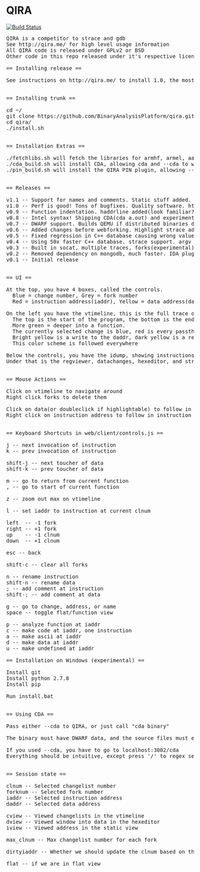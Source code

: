# QIRA

[![Build Status](https://travis-ci.org/BinaryAnalysisPlatform/qira.svg?branch=master)](https://travis-ci.org/BinaryAnalysisPlatform/qira)

<pre>
QIRA is a competitor to strace and gdb
See http://qira.me/ for high level usage information
All QIRA code is released under GPLv2 or BSD
Other code in this repo released under it's respective license

== Installing release ==

See instructions on http://qira.me/ to install 1.0, the most stable version of QIRA


== Installing trunk ==

cd ~/
git clone https://github.com/BinaryAnalysisPlatform/qira.git
cd qira/
./install.sh


== Installation Extras ==

./fetchlibs.sh will fetch the libraries for armhf, armel, aarch64, and ppc
./cda_build.sh will install CDA, allowing cda and --cda to work
./pin_build.sh will install the QIRA PIN plugin, allowing --pin to work


== Releases ==

v1.1 -- Support for names and comments. Static stuff added. Register colors.
v1.0 -- Perf is good! Tons of bugfixes. Quality software. http://qira.me/
v0.9 -- Function indentation. haddrline added(look familiar?). Register highlighting in hexdump.
v0.8 -- Intel syntax! Shipping CDA(cda a.out) and experimental PIN backend. Bugfixes. Windows support?
v0.7 -- DWARF support. Builds QEMU if distributed binaries don't work. Windows IDA plugin.
v0.6 -- Added changes before webforking. Highlight strace addresses. Default on analysis.
v0.5 -- Fixed regression in C++ database causing wrong values. Added PowerPC support. Added "A" button.
v0.4 -- Using 50x faster C++ database. strace support. argv and envp are there.
v0.3 -- Built in socat, multiple traces, forks(experimental). Somewhat working x86-64 and ARM support
v0.2 -- Removed dependency on mongodb, much faster. IDA plugin fixes, Mac version.
v0.1 -- Initial release


== UI ==

At the top, you have 4 boxes, called the controls.
  Blue = change number, Grey = fork number
  Red = instruction address(iaddr), Yellow = data address(daddr)

On the left you have the vtimeline, this is the full trace of the program.
  The top is the start of the program, the bottom is the end/current state.
  More green = deeper into a function.
  The currently selected change is blue, red is every passthrough of the current iaddr
  Bright yellow is a write to the daddr, dark yellow is a read from the daddr.
  This color scheme is followed everywhere

Below the controls, you have the idump, showing instructions near the current change
Under that is the regviewer, datachanges, hexeditor, and strace, all self explanatory.


== Mouse Actions ==

Click on vtimeline to navigate around
Right click forks to delete them

Click on data(or doubleclick if highlightable) to follow in data
Right click on instruction address to follow in instruction


== Keyboard Shortcuts in web/client/controls.js ==

j -- next invocation of instruction
k -- prev invocation of instruction

shift-j -- next toucher of data
shift-k -- prev toucher of data

m -- go to return from current function
, -- go to start of current function

z -- zoom out max on vtimeline

l -- set iaddr to instruction at current clnum

left  -- -1 fork
right -- +1 fork
up    -- -1 clnum
down  -- +1 clnum

esc -- back

shift-c -- clear all forks

n -- rename instruction
shift-n -- rename data
; -- add comment at instruction
shift-; -- add comment at data

g -- go to change, address, or name
space -- toggle flat/function view

p -- analyze function at iaddr
c -- make code at iaddr, one instruction
a -- make ascii at iaddr
d -- make data at iaddr
u -- make undefined at iaddr

== Installation on Windows (experimental) ==

Install git
Install python 2.7.8
Install pip

Run install.bat


== Using CDA ==

Pass either --cda to QIRA, or just call "cda binary"

The binary must have DWARF data, and the source files must exist on the system

If you used --cda, you have to go to localhost:3002/cda
Everything should be intuitive, except press '/' to regex search


== Session state ==

clnum -- Selected changelist number
forknum -- Selected fork number
iaddr -- Selected instruction address
daddr -- Selected data address

cview -- Viewed changelists in the vtimeline
dview -- Viewed window into data in the hexeditor
iview -- Viewed address in the static view

max_clnum -- Max changelist number for each fork

dirtyiaddr -- Whether we should update the clnum based on the iaddr or not

flat -- if we are in flat view
</pre>

